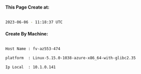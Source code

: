 
   
#### This Page Create at:

```bash

2023-06-06 - 11:18:37 UTC

```

#### Create By Machine:

```bash

Host Name : fv-az553-474

platform  : Linux-5.15.0-1038-azure-x86_64-with-glibc2.35

Ip Local  : 10.1.0.141

```

